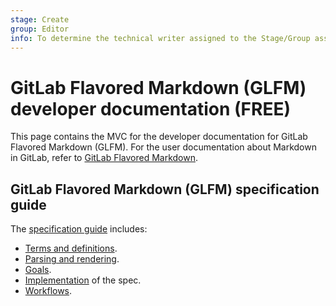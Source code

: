 ```yaml
---
stage: Create
group: Editor
info: To determine the technical writer assigned to the Stage/Group associated with this page, see https://about.gitlab.com/handbook/product/ux/technical-writing/#assignments
---
```


<!-- vale gitlab.GitLabFlavoredMarkdown = NO -->

# GitLab Flavored Markdown (GLFM) developer documentation **(FREE)**

This page contains the MVC for the developer documentation for GitLab Flavored Markdown (GLFM).
For the user documentation about Markdown in GitLab, refer to
[GitLab Flavored Markdown](../../user/markdown.md).

## GitLab Flavored Markdown (GLFM) specification guide

The [specification guide](specification_guide/index.md) includes:

- [Terms and definitions](specification_guide/index.md#terms-and-definitions).
- [Parsing and rendering](specification_guide/index.md#parsing-and-rendering).
- [Goals](specification_guide/index.md#goals).
- [Implementation](specification_guide/index.md#implementation) of the spec.
- [Workflows](specification_guide/index.md#workflows).
